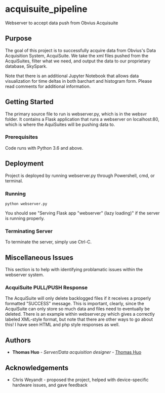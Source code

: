 # acquisuite_pipeline
Webserver to accept data push from Obvius Acquisuite

## Purpose 
The goal of this project is to successfully acquire data from Obvius's Data Acquisition System, AcquiSuite.
We take the xml files pushed from the AcquiSuites, filter what we need, and output the data 
to our proprietary database, SkySpark. 

Note that there is an additional Jupyter Notebook that allows data visualization for time deltas in both barchart and histogram
form. Please read comments for additional information. 

## Getting Started
The primary source file to run is webserver.py, which is in the websvr folder.
It contains a Flask application that runs a webserver on localhost:80, 
which is where the AquiSuites will be pushing data to.

### Prerequisites 
Code runs with Python 3.6 and above.

## Deployment
Project is deployed by running webserver.py through Powershell, cmd, or terminal. 

### Running
```
python webserver.py
```
You should see "Serving Flask app "webserver" (lazy loading)" if the server is running properly.

### Terminating Server
To terminate the server, simply use Ctrl-C.

## Miscellaneous Issues
This section is to help with identifying problamatic issues within the webserver system. 

### AcquiSuite PULL/PUSH Response
The AcquiSuite will only delete backlogged files if it receives a properly formatted "SUCCESS" message.
This is important, clearly, since the AcquiSuite can only store so much data and files need to eventually be deleted.
There is an example within webserver.py which gives a correctly labeled XML-style format, but note that there are other 
ways to go about this! I have seen HTML and php style responses as well.

## Authors
* **Thomas Huo** - *Server/Data acquisition designer* - [Thomas Huo](https://github.com/JinhaoHuo)

## Acknowledgements 

* Chris Weyandt - proposed the project, helped with device-specific hardware issues, and gave feedback
